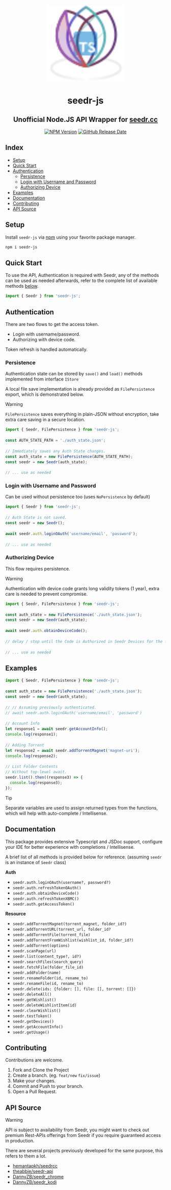 <div align="center">
<img src="https://raw.githubusercontent.com/ragavpr/seedr-js/refs/heads/main/docs/images/logo.svg" width="240px" />

# seedr-js

## Unofficial Node.JS API Wrapper for [seedr.cc](https://seedr.cc)

[![NPM Version](https://img.shields.io/npm/v/seedr-js)](https://www.npmjs.com/package/seedr-js)
[![GitHub Release Date](https://img.shields.io/github/release-date/ragavpr/seedr-js)](https://github.com/ragavpr/seedr-js/releases/latest)

<!-- ![visitors](https://visitor-badge.laobi.icu/badge?page_id=ragavpr.seedr-js) -->

</div>

## Index

- [Setup](#setup)
- [Quick Start](#quick-start)
- [Authentication](#authentication)
  - [Persistence](#persistence)
  - [Login with Username and Password](#login-with-username-and-password)
  - [Authorizing Device](#authorizing-device)
- [Examples](#examples)
- [Documentation](#documentation)
- [Contributing](#contributing)
- [API Source](#api-source)

## Setup

Install `seedr-js` via [npm](https://www.npmjs.com/package/seedr-js) using your
favorite package manager.

```sh
npm i seedr-js
```

## Quick Start

To use the API, Authentication is required with Seedr, any of the methods can be used as needed afterwards, refer to the complete list of available methods [below](#documentation).

```ts
import { Seedr } from 'seedr-js';
```

## Authentication

There are two flows to get the access token.

- Login with username/password.
- Authorizing with device code.

Token refresh is handled automatically.

### Persistence

Authentication state can be stored by `save()` and `load()` methods implemented from interface `IStore`

A local file save implementation is already provided as `FilePersistence`
export, which is demonstrated below.

> [!WARNING]  
> `FilePersistence` saves everything in plain-JSON without encryption, take
> extra care saving in a secure location.

```ts
import { Seedr, FilePersistence } from 'seedr-js';

const AUTH_STATE_PATH = './auth_state.json';

// Immediately saves any Auth State changes.
const auth_state = new FilePersistence(AUTH_STATE_PATH);
const seedr = new Seedr(auth_state);

// ... use as needed
```

### Login with Username and Password

Can be used without persistence too (uses `NoPersistence` by default)

```ts
import { Seedr } from 'seedr-js';

// Auth State is not saved.
const seedr = new Seedr();

await seedr.auth.loginOAuth('username/email', 'password');

// ... use as needed
```

### Authorizing Device

This flow requires persistence.

> [!WARNING]  
> Authentication with device code grants long validity tokens (1 year), extra
> care is needed to prevent compromise.

```ts
import { Seedr, FilePersistence } from 'seedr-js';

const auth_state = new FilePersistence('./auth_state.json');
const seedr = new Seedr(auth_state);

await seedr.auth.obtainDeviceCode();

// delay / stop until the Code is Authorized in Seedr Devices for the first time.

// ... use as needed
```

## Examples

```ts
import { Seedr, FilePersistence } from 'seedr-js';

const auth_state = new FilePersistence('./auth_state.json');
const seedr = new Seedr(auth_state);

// // Assuming previously authenticated.
// await seedr.auth.loginOAuth('username/email', 'password')

// Account Info
let response1 = await seedr.getAccountInfo();
console.log(response1);

// Adding Torrent
let response2 = await seedr.addTorrentMagnet('magnet-uri');
console.log(response2);

// List Folder Contents
// Without top-level await.
seedr.list().then((response3) => {
  console.log(response3);
});
```

> [!TIP]  
> Separate variables are used to assign returned types from the functions, which
> will help with auto-complete / Intellisense.

## Documentation

This package provides extensive Typescript and JSDoc support, configure your IDE
for better experience with completions / Intellisense.

A brief list of all methods is provided below for reference. (assuming `seedr`
is an instance of `Seedr` class)

**Auth**

- `seedr.auth.loginOAuth(username?, password?)`
- `seedr.auth.refreshTokenOAuth()`
- `seedr.auth.obtainDeviceCode()`
- `seedr.auth.refreshTokenXBMC()`
- `seedr.auth.getAccessToken()`

**Resource**

- `seedr.addTorrentMagnet(torrent_magnet, folder_id?)`
- `seedr.addTorrentURL(torrent_url, folder_id?`
- `seedr.addTorrentFile(torrent_file)`
- `seedr.addTorrentFromWishlist(wishlist_id, folder_id?)`
- `seedr.addTorrent(options)`
- `seedr.scanPage(url)`
- `seedr.list(content_type?, id?)`
- `seedr.searchFiles(search_query)`
- `seedr.fetchFile(folder_file_id)`
- `seedr.addFolder(name)`
- `seedr.renameFolder(id, rename_to)`
- `seedr.renameFile(id, rename_to)`
- `seedr.delete(ids: {folder: [], file: [], torrent: []})`
- `seedr.deleteAll()`
- `seedr.getWishlist()`
- `seedr.deleteWishlistItem(id)`
- `seedr.clearWishlist()`
- `seedr.testToken()`
- `seedr.getDevices()`
- `seedr.getAccountInfo()`
- `seedr.getUsage()`

## Contributing

Contributions are welcome.

1. Fork and Clone the Project
2. Create a branch. (eg. `feat/new` `fix/issue`)
3. Make your changes.
4. Commit and Push to your branch.
5. Open a Pull Request.

## API Source

> [!WARNING]  
> API is subject to availability from Seedr, you might want to check out premium
> Rest-APIs offerings from Seedr if you require guaranteed access in production.

There are several projects previously developed for the same purpose, this
refers to them a lot.

- [hemantapkh/seedrcc](https://github.com/hemantapkh/seedrcc)
- [theabbie/seedr-api](https://github.com/theabbie/seedr-api)
- [DannyZB/seedr_chrome](https://github.com/DannyZB/seedr_chrome)
- [DannyZB/seedr_kodi](https://github.com/DannyZB/seedr_kodi)
